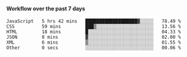 #### Workflow over the past 7 days

<!--START_SECTION:waka-->

```text
JavaScript   5 hrs 42 mins   ███████████████████▓░░░░░   78.49 %
CSS          59 mins         ███▒░░░░░░░░░░░░░░░░░░░░░   13.56 %
HTML         18 mins         █░░░░░░░░░░░░░░░░░░░░░░░░   04.33 %
JSON         8 mins          ▓░░░░░░░░░░░░░░░░░░░░░░░░   02.00 %
XML          6 mins          ▒░░░░░░░░░░░░░░░░░░░░░░░░   01.55 %
Other        0 secs          ░░░░░░░░░░░░░░░░░░░░░░░░░   00.06 %
```

<!--END_SECTION:waka-->
